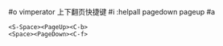 #o
vimperator 上下翻页快捷键
#i
:helpall
pagedown pageup
#a
```
<S-Space><PageUp><C-b>
<Space><PageDown><C-f>
```

